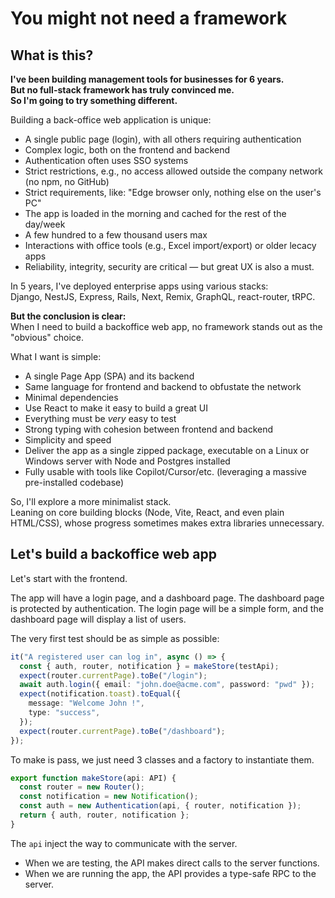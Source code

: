 # You might not need a framework

## What is this?

**I've been building management tools for businesses for 6 years.  
But no full-stack framework has truly convinced me.  
So I'm going to try something different.**

Building a back-office web application is unique:  

- A single public page (login), with all others requiring authentication  
- Complex logic, both on the frontend and backend  
- Authentication often uses SSO systems  
- Strict restrictions, e.g., no access allowed outside the company network (no npm, no GitHub)  
- Strict requirements, like: "Edge browser only, nothing else on the user's PC"  
- The app is loaded in the morning and cached for the rest of the day/week  
- A few hundred to a few thousand users max  
- Interactions with office tools (e.g., Excel import/export) or older lecacy apps  
- Reliability, integrity, security are critical — but great UX is also a must.  

In 5 years, I've deployed enterprise apps using various stacks:  
Django, NestJS, Express, Rails, Next, Remix, GraphQL, react-router, tRPC.  

**But the conclusion is clear:**  
When I need to build a backoffice web app, no framework stands out as the "obvious" choice.  

What I want is simple:  

- A single Page App (SPA) and its backend
- Same language for frontend and backend to obfustate the network  
- Minimal dependencies  
- Use React to make it easy to build a great UI
- Everything must be *very* easy to test  
- Strong typing with cohesion between frontend and backend
- Simplicity and speed  
- Deliver the app as a single zipped package, executable on a Linux or Windows server with Node and Postgres installed 
- Fully usable with tools like Copilot/Cursor/etc. (leveraging a massive pre-installed codebase)  

So, I'll explore a more minimalist stack.  
Leaning on core building blocks (Node, Vite, React, and even plain HTML/CSS), whose progress sometimes makes extra libraries unnecessary.

## Let's build a backoffice web app

Let's start with the frontend.

The app will have a login page, and a dashboard page.
The dashboard page is protected by authentication.
The login page will be a simple form, and the dashboard page will display a list of users.

The very first test should be as simple as possible:

```ts
it("A registered user can log in", async () => {
  const { auth, router, notification } = makeStore(testApi);
  expect(router.currentPage).toBe("/login");
  await auth.login({ email: "john.doe@acme.com", password: "pwd" });
  expect(notification.toast).toEqual({
    message: "Welcome John !",
    type: "success",
  });
  expect(router.currentPage).toBe("/dashboard");
});
```

To make is pass, we just need 3 classes and a factory to instantiate them.

```ts
export function makeStore(api: API) {
  const router = new Router();
  const notification = new Notification();
  const auth = new Authentication(api, { router, notification });
  return { auth, router, notification };
}
```

The `api` inject the way to communicate with the server.
- When we are testing, the API makes direct calls to the server functions.
- When we are running the app, the API provides a type-safe RPC to the server.

